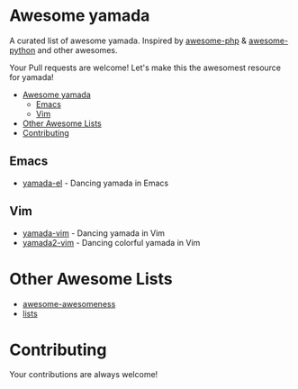 # Awesome yamada

A curated list of awesome yamada. Inspired by [awesome-php](https://github.com/ziadoz/awesome-php) & [awesome-python](https://github.com/vinta/awesome-python) and other awesomes.

Your Pull requests are welcome! Let's make this the awesomest resource for yamada!

- [Awesome yamada](#awesome-yamada)
  - [Emacs](#emacs)
  - [Vim](#vim)
- [Other Awesome Lists](#other-awesome-lists)
- [Contributing](#contributing)

## Emacs

- [yamada-el](https://github.com/gongo/yamada-el) - Dancing yamada in Emacs

## Vim

- [yamada-vim](https://github.com/mattn/yamada-vim) - Dancing yamada in Vim
- [yamada2-vim](https://github.com/mattn/yamada2-vim) - Dancing colorful yamada in Vim


# Other Awesome Lists

* [awesome-awesomeness](https://github.com/bayandin/awesome-awesomeness)
* [lists](https://github.com/jnv/lists)

# Contributing

Your contributions are always welcome!
